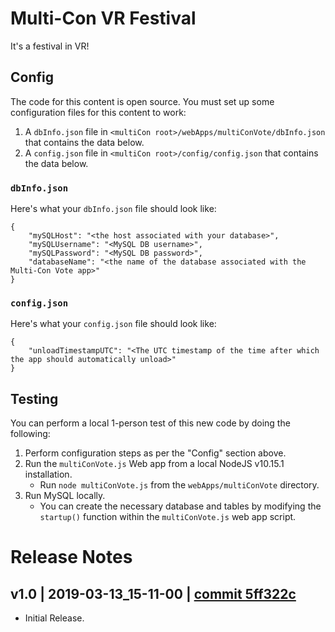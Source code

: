 # Multi-Con VR Festival
It's a festival in VR!

## Config

The code for this content is open source. You must set up some configuration files for this content to work:
1. A `dbInfo.json` file in `<multiCon root>/webApps/multiConVote/dbInfo.json` that contains the data below.
2. A `config.json` file in `<multiCon root>/config/config.json` that contains the data below.

### `dbInfo.json`
Here's what your `dbInfo.json` file should look like:
```
{
    "mySQLHost": "<the host associated with your database>",
    "mySQLUsername": "<MySQL DB username>",
    "mySQLPassword": "<MySQL DB password>",
    "databaseName": "<the name of the database associated with the Multi-Con Vote app>"
}
```

### `config.json`
Here's what your `config.json` file should look like:
```
{
    "unloadTimestampUTC": "<The UTC timestamp of the time after which the app should automatically unload>"
}
```

## Testing
You can perform a local 1-person test of this new code by doing the following:
1. Perform configuration steps as per the "Config" section above.
2. Run the `multiConVote.js` Web app from a local NodeJS v10.15.1 installation.
    - Run `node multiConVote.js` from the `webApps/multiConVote` directory.
3. Run MySQL locally.
    - You can create the necessary database and tables by modifying the `startup()` function within the `multiConVote.js` web app script.


# Release Notes

## v1.0 | 2019-03-13_15-11-00 | [commit 5ff322c](https://github.com/highfidelity/hifi-content/commits/5ff322c)

- Initial Release.

